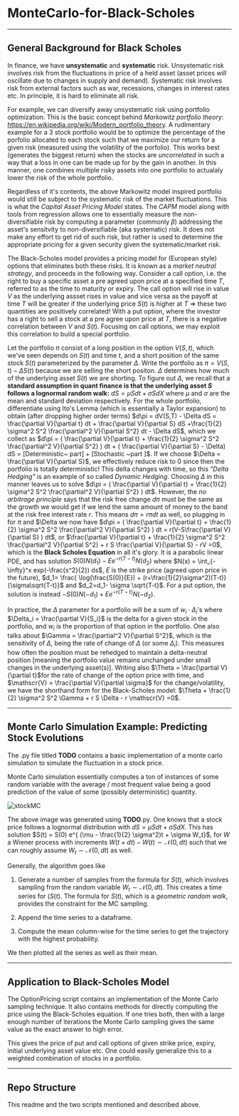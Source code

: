# MonteCarlo-for-Black-Scholes

---------------------------------------------------------------------------------------------------------------------------
## General Background for Black Scholes

In finance, we have **unsystematic** and **systematic** risk. Unsystematic risk involves risk from the fluctuations in price of a held asset (asset prices _will_ oscillate due to changes in supply and demand).  Systematic risk involves risk from external factors such as war, recessions, changes in interest rates etc. In principle, it is hard to eliminate all risk. 

For example, we can diversify away unsystematic risk using portfolio optimization. This is the basic concept behind _Markowitz portfolio theory_: https://en.wikipedia.org/wiki/Modern_portfolio_theory. A rudimentary example for a 3 stock portfolio would be to optimize the percentage of the porfolio allocated to each stock such that we maximize our return for a given risk (measured using the volatility of the porfolio). This works best (generates the biggest return) when the stocks are _uncorrelated_ in such a way that a loss in one can be made up for by the gain in another. In this manner, one combines multiple risky assets into one portfolio to actualaly lower the risk of the whole portfolio.

Regardless of it's contents, the above Markowitz model inspired portfolio would still be subject to the systematic risk of the market fluctuations. 
This is what the _Capital Asset Pricing Model_ states. The _CAPM_ model along with tools from regression allows one to essentially measure the non-diversifiable risk by computing a parameter (commonly $\beta$) addressing the asset's sensitvity to non-diversifiable (aka systematic) risk. It does not make any effort to get rid of such risk, but rather is used to determine the appropriate pricing for a given security given the systematic/market risk.

The Black-Scholes model provides a pricing model for (European style) options that eliminates both these risks. It is known as a _market neutral strategy_, and proceeds in the following way. Consider a call option, i.e. the right to buy a specific asset a pre agreed upon price at a specified time $T$, referred to as the time to maturity or expiry. The call option will rise in value $V$ as the underlying assset rises in value and
vice versa as the payoff at time $T$ will be greater if the underlying price $S(t)$ is higher at $T$ $\Rightarrow$ these two quantities are positively correlated! With a put option, where the investor has a right to sell a stock at a pre agree upon price at $T$, there is a negative correlation between $V$ and $S(t)$. Focusing on call options, we may exploit this correlation to build a special portfolio.

Let the portfolio $\pi$ consist of a long position in the option $V(S,t)$, which we've seen depends on $S(t)$ and time $t$, and a short position of the same stock $S(t)$ parameterized by the parameter $\Delta$. 
Write the portfolio as $\pi = V(S,t) - \Delta S(t)$ because we are selling the short positon. $\Delta$ determines how much of the underlying asset $S(t)$ we are shorting. To figure out $\Delta$, we recall
that a **standard assumption in quant finance is that the underlying asset $S$ follows a lognormal random walk:** $dS = \mu S dt  + \sigma S dX$ where $\mu$ and $\sigma$ are the mean and standard deviation
respectively. For the whole portfolio, differentiate using Ito's Lemma (which is essentially a Taylor expansion) to obtain (after dropping higher order terms) $d\pi = dV(S,T) - \Delta dS  = \frac{\partial V}{\partial t} dt + \frac{\partial V}{\partial S} dS
+\frac{1}{2} \sigma^2 S^2 \frac{\partial^2 V}{\partial S^2} dt - \Delta dS$, which we collect as
$d\pi = ( \frac{\partial V}{\partial t}  + \frac{1}{2} \sigma^2 S^2 \frac{\partial^2 V}{\partial S^2} ) dt + ( \frac{\partial V}{\partial S}  - \Delta) dS = [Deterministic~ part] + [Stochastic ~part ]$.
If we choose $\Delta = \frac{\partial V}{\partial S}$, we effectively reduce risk to $0$ since then the portfolio is totally deterministic! This delta changes with time, so this _"Delta Hedging"_ is an example of
so called _Dynamic Hedging_. Choosing $\Delta$ in this manner leaves us to solve
$d\pi = ( \frac{\partial V}{\partial t}  + \frac{1}{2} \sigma^2 S^2 \frac{\partial^2 V}{\partial S^2} ) dt$. However, the _no arbitrage principle_ says that the risk free change $d\pi$ must be the same as the growth we would get if we lend the same amount of money to the band at the risk free interest rate $r$. This means $d\pi = r\pi dt$ as well, so plugging in for $\pi$ and $\Delta we now have
$d\pi = ( \frac{\partial V}{\partial t}  + \frac{1}{2} \sigma^2 S^2 \frac{\partial^2 V}{\partial S^2} ) dt = r(V-S\frac{\partial V}{\partial S} ) dt$, or
$\frac{\partial V}{\partial t}  + \frac{1}{2} \sigma^2 S^2 \frac{\partial^2 V}{\partial S^2} + r S \frac{\partial V}{\partial S} - rV =0$, which is the **Black Scholes Equation** in all it's glory. It is a parabolic 
linear PDE, and has solution $S(0) N(d_1) - E e^{-r(T-t)} N(d_2)$ where $N(x) = \int_{-\infty}^x exp(-\frac{s^2}{2}) ds$, $E$ is the strike price (agreed upon price in the future), $d_1= \frac{ \log(\frac{S(0)}{E}) + (r+\frac{1}{2}\sigma^2)(T-t)}{\sigma\sqrt{T-t}}$ and $d_2=d_1- \sigma \sqrt{T-t}$. For a put option, the solution is instead $-S(0)N(-d_1) + E e^{-r(T-t)}N(-d_2)$.

In practice, the $\Delta$ parameter for a portfolio will be a sum of $w_i \cdot \Delta_i$'s where $\Delta_i = \frac{\partial V}{S_i}$ is the delta for a given stock in the portfolio, and $w_i$ is the proportion of that
option in the portfolio. One also talks about $\Gamma = \frac{\partial^2 V}{\partial S^2}$, which is the sensitivity of $\Delta$, being the rate of change of $\Delta$ (or some $\Delta_i$). This measures how often the position must be rehedged to maintain a delta-neutral position [meaning the portfolio value remains unchanged under small changes in the underlying asset(s)]. Writing also $\Theta = \frac{\partial V}{\partial t}$for the rate of change of the option price with time, and 
$\mathscr{V} = \frac{\partial V}{\partial \sigma}$ for the change/volatility, we have the shorthand form for the Black-Scholes model:
$\Theta + \frac{1}{2} \sigma^2 S^2 \Gamma + r S \Delta  - r \mathscr{V} =0$. 

---------------------------------------------------------------------------------------------------------------------------
## Monte Carlo Simulation Example: Predicting Stock Evolutions 

The .py file titled **TODO**
contains a basic implementation of a monte carlo simulation to simulate the fluctuation in a stock price. 

Monte Carlo simulation essentially computes a ton of instances of some random variable with the average / most frequent value being a good prediction of the value of some (possibly deterministic) quantity.

![stockMC](https://github.com/user-attachments/assets/34ec6a6f-03b2-478e-a94e-20376f5b2d92)

The above image was generated using **TODO**.py. One knows that a stock price follows a lognormal distribution with $dS = \mu S dt + \sigma S dX$. This has solution $S(t) = S(0) e^{ (\mu - \frac{1}{2} \sigma^2)t + \sigma W_t}$, for $W$ a Wiener process with increments $W(t+dt) - W(t) \sim \mathcal{N}(0,dt)$ such that we can roughly assume $W_t \sim \mathcal{N}(0,dt)$ as well.

Generally, the algorithm goes like
1. Generate a number of samples from the formula for $S(t)$, which involves sampling from the random variable $W_t \sim \mathcal{N}(0,dt)$. This creates a time series for $(S(t)$. The formula for $S(t)$, which is a _geometric random walk_, provides the constraint for the MC sampling. 

2. Append the time series to a dataframe.

3. Compute the mean column-wise for the time series to get the trajectory with the highest probability.

We then plotted all the series as well as their mean.

---------------------------------------------------------------------------------------------------------------------------
## Application to Black-Scholes Model

The OptionPricing script contains an implementation of the Monte Carlo sampling technique. It also contains methods for directly computing the price using the Black-Scholes equation. If one tries both, then with a large enough number of iterations the Monte Carlo sampling gives the same value as the exact answer to high error. 

This gives the price of put and call options of given strike price, expiry, initial underlying asset value etc. One could easily generalize this to a weighted combination of stocks in a portfolio. 

---------------------------------------------------------------------------------------------------------------------------
## Repo Structure

This readme and the two scripts mentioned and described above.

